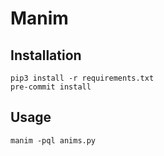 # Manim

## Installation

```
pip3 install -r requirements.txt
pre-commit install
```

## Usage

```
manim -pql anims.py
```